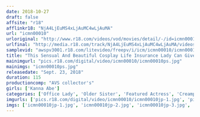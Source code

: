 ```yaml
---
date: 2018-10-27
draft: false
affsite: "r18"
afflinkr18: "NjA4LjEuMS4xLjAuMC4wLjAuMA"
url: "icmn00010"
urloriginal: "http://www.r18.com/videos/vod/movies/detail/-/id=icmn00010"
urlfinal: "http://media.r18.com/track/NjA4LjEuMS4xLjAuMC4wLjAuMA/videos/vod/movies/detail/-/id=icmn00010"
samplevid: "awspv3001.r18.com/litevideo/freepv/i/icm/icmn00010/icmn00010_dmb_w.mp4"
title: "This Sensual And Beautiful Cosplay Life Insurance Lady Can Give Sloppy Kisses Like It's Nobody's Business As She Spews Out Dirty Talk And Creampie Slut Hot Plays Kanna Abe"
mainimgurl: "pics.r18.com/digital/video/icmn00010/icmn00010ps.jpg"
mainimgs: "icmn00010ps.jpg"
releasedate: "Sept. 23, 2018"
duration: 115
productioncomp: "AVS collector's"
girls: ['Kanna Abe']
categories: ['Office Lady', 'Older Sister', 'Featured Actress', 'Creampie', 'Hi-Def']
imgurls: ['pics.r18.com/digital/video/icmn00010/icmn00010jp-1.jpg', 'pics.r18.com/digital/video/icmn00010/icmn00010jp-2.jpg', 'pics.r18.com/digital/video/icmn00010/icmn00010jp-3.jpg', 'pics.r18.com/digital/video/icmn00010/icmn00010jp-4.jpg', 'pics.r18.com/digital/video/icmn00010/icmn00010jp-5.jpg', 'pics.r18.com/digital/video/icmn00010/icmn00010jp-6.jpg', 'pics.r18.com/digital/video/icmn00010/icmn00010jp-7.jpg', 'pics.r18.com/digital/video/icmn00010/icmn00010jp-8.jpg', 'pics.r18.com/digital/video/icmn00010/icmn00010jp-9.jpg', 'pics.r18.com/digital/video/icmn00010/icmn00010jp-10.jpg', 'pics.r18.com/digital/video/icmn00010/icmn00010jp-11.jpg', 'pics.r18.com/digital/video/icmn00010/icmn00010jp-12.jpg', 'pics.r18.com/digital/video/icmn00010/icmn00010jp-13.jpg', 'pics.r18.com/digital/video/icmn00010/icmn00010jp-14.jpg', 'pics.r18.com/digital/video/icmn00010/icmn00010jp-15.jpg', 'pics.r18.com/digital/video/icmn00010/icmn00010jp-16.jpg', 'pics.r18.com/digital/video/icmn00010/icmn00010jp-17.jpg', 'pics.r18.com/digital/video/icmn00010/icmn00010jp-18.jpg', 'pics.r18.com/digital/video/icmn00010/icmn00010jp-19.jpg', 'pics.r18.com/digital/video/icmn00010/icmn00010jp-20.jpg']
imgs: ['icmn00010jp-1.jpg', 'icmn00010jp-2.jpg', 'icmn00010jp-3.jpg', 'icmn00010jp-4.jpg', 'icmn00010jp-5.jpg', 'icmn00010jp-6.jpg', 'icmn00010jp-7.jpg', 'icmn00010jp-8.jpg', 'icmn00010jp-9.jpg', 'icmn00010jp-10.jpg', 'icmn00010jp-11.jpg', 'icmn00010jp-12.jpg', 'icmn00010jp-13.jpg', 'icmn00010jp-14.jpg', 'icmn00010jp-15.jpg', 'icmn00010jp-16.jpg', 'icmn00010jp-17.jpg', 'icmn00010jp-18.jpg', 'icmn00010jp-19.jpg', 'icmn00010jp-20.jpg']
---
```

